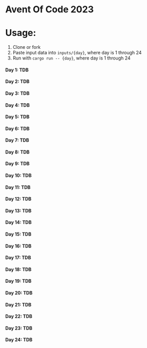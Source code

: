 # Avent Of Code 2023

# Usage:
1. Clone or fork
2. Paste input data into `inputs/{day}`, where day is 1 through 24
3. Run with `cargo run -- {day}`, where day is 1 through 24

#### Day 1: TDB
#### Day 2: TDB
#### Day 3: TDB
#### Day 4: TDB
#### Day 5: TDB
#### Day 6: TDB
#### Day 7: TDB
#### Day 8: TDB
#### Day 9: TDB
#### Day 10: TDB
#### Day 11: TDB
#### Day 12: TDB
#### Day 13: TDB
#### Day 14: TDB
#### Day 15: TDB
#### Day 16: TDB
#### Day 17: TDB
#### Day 18: TDB
#### Day 19: TDB
#### Day 20: TDB
#### Day 21: TDB
#### Day 22: TDB
#### Day 23: TDB
#### Day 24: TDB
